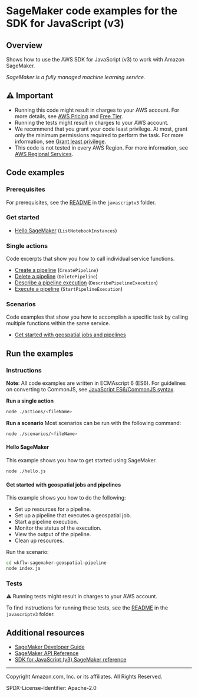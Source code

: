 # SageMaker code examples for the SDK for JavaScript (v3)

## Overview

Shows how to use the AWS SDK for JavaScript (v3) to work with Amazon SageMaker.

<!--custom.overview.start-->
<!--custom.overview.end-->

_SageMaker is a fully managed machine learning service._

## ⚠ Important

* Running this code might result in charges to your AWS account. For more details, see [AWS Pricing](https://aws.amazon.com/pricing/) and [Free Tier](https://aws.amazon.com/free/).
* Running the tests might result in charges to your AWS account.
* We recommend that you grant your code least privilege. At most, grant only the minimum permissions required to perform the task. For more information, see [Grant least privilege](https://docs.aws.amazon.com/IAM/latest/UserGuide/best-practices.html#grant-least-privilege).
* This code is not tested in every AWS Region. For more information, see [AWS Regional Services](https://aws.amazon.com/about-aws/global-infrastructure/regional-product-services).

<!--custom.important.start-->
<!--custom.important.end-->

## Code examples

### Prerequisites

For prerequisites, see the [README](../../README.md#Prerequisites) in the `javascriptv3` folder.


<!--custom.prerequisites.start-->
<!--custom.prerequisites.end-->

### Get started

- [Hello SageMaker](hello.js#L6) (`ListNotebookInstances`)


### Single actions

Code excerpts that show you how to call individual service functions.

- [Create a pipeline](scenarios/wkflw-sagemaker-geospatial-pipeline/lib.js#L366) (`CreatePipeline`)
- [Delete a pipeline](scenarios/wkflw-sagemaker-geospatial-pipeline/lib.js#L401) (`DeletePipeline`)
- [Describe a pipeline execution](scenarios/wkflw-sagemaker-geospatial-pipeline/lib.js#L592) (`DescribePipelineExecution`)
- [Execute a pipeline](scenarios/wkflw-sagemaker-geospatial-pipeline/lib.js#L507) (`StartPipelineExecution`)

### Scenarios

Code examples that show you how to accomplish a specific task by calling multiple
functions within the same service.

- [Get started with geospatial jobs and pipelines](scenarios/wkflw-sagemaker-geospatial-pipeline/lib.js)


<!--custom.examples.start-->
<!--custom.examples.end-->

## Run the examples

### Instructions

**Note**: All code examples are written in ECMAscript 6 (ES6). For guidelines on converting to CommonJS, see
[JavaScript ES6/CommonJS syntax](https://docs.aws.amazon.com/sdk-for-javascript/v3/developer-guide/sdk-examples-javascript-syntax.html).

**Run a single action**

```bash
node ./actions/<fileName>
```

**Run a scenario**
Most scenarios can be run with the following command:
```bash
node ./scenarios/<fileName>
```

<!--custom.instructions.start-->
<!--custom.instructions.end-->

#### Hello SageMaker

This example shows you how to get started using SageMaker.

```bash
node ./hello.js
```


#### Get started with geospatial jobs and pipelines

This example shows you how to do the following:

- Set up resources for a pipeline.
- Set up a pipeline that executes a geospatial job.
- Start a pipeline execution.
- Monitor the status of the execution.
- View the output of the pipeline.
- Clean up resources.

<!--custom.scenario_prereqs.sagemaker_Scenario_Pipelines.start-->
<!--custom.scenario_prereqs.sagemaker_Scenario_Pipelines.end-->


<!--custom.scenarios.sagemaker_Scenario_Pipelines.start-->

Run the scenario:

```bash
cd wkflw-sagemaker-geospatial-pipeline
node index.js
```

<!--custom.scenarios.sagemaker_Scenario_Pipelines.end-->

### Tests

⚠ Running tests might result in charges to your AWS account.


To find instructions for running these tests, see the [README](../../README.md#Tests)
in the `javascriptv3` folder.



<!--custom.tests.start-->
<!--custom.tests.end-->

## Additional resources

- [SageMaker Developer Guide](https://docs.aws.amazon.com/sagemaker/latest/dg/whatis.html)
- [SageMaker API Reference](https://docs.aws.amazon.com/sagemaker/latest/APIReference/Welcome.html)
- [SDK for JavaScript (v3) SageMaker reference](https://docs.aws.amazon.com/AWSJavaScriptSDK/v3/latest/client/sagemaker)

<!--custom.resources.start-->
<!--custom.resources.end-->

---

Copyright Amazon.com, Inc. or its affiliates. All Rights Reserved.

SPDX-License-Identifier: Apache-2.0